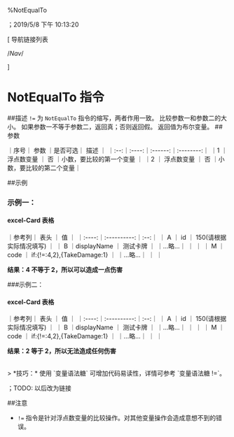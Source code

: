 
%NotEqualTo

；2019/5/8 下午 10:13:20


[ 导航链接列表

/*Nav*/

]
# NotEqualTo 指令

##描述
`!=` 为 `NotEqualTo` 指令的缩写，两者作用一致。
比较参数一和参数二的大小。
如果参数一不等于参数二，返回真；否则返回假。
返回值为布尔变量。
##参数



｜序号｜ 参数 ｜是否可选｜          描述  ｜
｜:--:｜:----:｜:------:｜:--------:｜
｜1  ｜ 浮点数变量 ｜   否   ｜小数，要比较的第一个变量 ｜
｜2  ｜ 浮点数变量 ｜   否   ｜小数，要比较的第二个变量｜


##示例
### 示例一：
#### excel-Card 表格

｜参考列｜    表头    ｜ 值 ｜
｜:----:｜:----------:｜:--:｜
｜  A   ｜     id     ｜  150(请根据实际情况填写) ｜
｜  B   ｜displayName ｜  测试卡牌  ｜
｜…略…｜            ｜    ｜
｜  M   ｜    code    ｜  if:{!=:4,2},{TakeDamage:1}  ｜
｜…略…｜            ｜    ｜

**结果：4 不等于 2，所以可以造成一点伤害**

###示例二：
#### excel-Card 表格

｜参考列｜    表头    ｜ 值 ｜
｜:----:｜:----------:｜:--:｜
｜  A   ｜     id     ｜  150(请根据实际情况填写) ｜
｜  B   ｜displayName ｜  测试卡牌  ｜
｜…略…｜            ｜    ｜
｜  M   ｜    code    ｜  if:{!=:4,2},{TakeDamage:1}  ｜
｜…略…｜            ｜    ｜

**结果：2 等于 2，所以无法造成任何伤害**

<br/>
> *技巧：* 使用 `变量语法糖` 可增加代码易读性，详情可参考 `变量语法糖 !=`。

；TODO: 以后改为链接

##注意
+ `!=` 指令是针对浮点数变量的比较操作。对其他变量操作会造成意想不到的错误。

